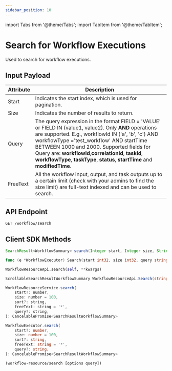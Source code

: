 ```yaml
---
sidebar_position: 10
---
```


import Tabs from '@theme/Tabs';
import TabItem from '@theme/TabItem';

# Search for Workflow Executions

Used to search for workflow executions.

## Input Payload

| Attribute  | Description                                                                                                                                                                                                                                                                                                                      |
|------------|----------------------------------------------------------------------------------------------------------------------------------------------------------------------------------------------------------------------------------------------------------------------------------------------------------------------------------| 
| Start      | Indicates the start index, which is used for pagination.                                                                                                                                                                                                                                                                         | 
| Size       | Indicates the number of results to return.                                                                                                                                                                                                                                                                                       | 
| Query      | The query expression in the format FIELD = 'VALUE' or FIELD IN (value1, value2). Only **AND** operations are supported. E.g., workflowId IN ('a', 'b', 'c') AND workflowType ='test_workflow' AND startTime BETWEEN 1000 and 2000. Supported fields for Query are: **workflowId**,**correlationId**, **taskId**, **workflowType**, **taskType**, **status**, **startTime** and **modifiedTime**. |
| FreeText   | All the workflow input, output, and task outputs up to a certain limit (check with your admins to find the size limit) are full-text indexed and can be used to search.                                                                                                                                                          |

## API Endpoint
```
GET /workflow/search
```

## Client SDK Methods

<Tabs>
<TabItem value="Java" label="Java">

```java
SearchResult<WorkflowSummary> search(Integer start, Integer size, String sort, String freeText, String query)

```

</TabItem>
<TabItem value="Golang" label="Golang">

```go
func (e *WorkflowExecutor) Search(start int32, size int32, query string, freeText string) ([]model.WorkflowSummary, error)
```

</TabItem>
<TabItem value="Python" label="Python">

```python
WorkflowResourceApi.search(self, **kwargs)
```

</TabItem>
<TabItem value="CSharp" label="CSharp">

```csharp
ScrollableSearchResultWorkflowSummary WorkflowResourceApi.Search(string queryId = null, int? start = null, int? size = null, string sort = null, string freeText = null, string query = null, bool? skipCache = null)
```

</TabItem>
<TabItem value="Javascript" label="Javascript">

```javascript
WorkflowResourceService.search(
    start?: number,
    size: number = 100,
    sort?: string,
    freeText: string = '*',
    query?: string,
): CancelablePromise<SearchResultWorkflowSummary>
```

</TabItem>
<TabItem value="Typescript" label="Typescript">

```typescript
WorkflowExecutor.search(
    start?: number,
    size: number = 100,
    sort?: string,
    freeText: string = '*',
    query?: string,
): CancelablePromise<SearchResultWorkflowSummary>
```

</TabItem>
<TabItem value="Clojure" label="Clojure">

```clojure
(workflow-resource/search [options query])
```

</TabItem>
</Tabs>